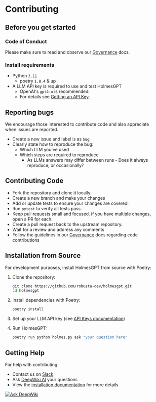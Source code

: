 # Contributing

## Before you get started

### Code of Conduct

Please make sure to read and observe our [Governance](../../GOVERNANCE.md) docs.

### Install requirements
- Python `3.11`
  - poetry `1.8.4` & up
- A LLM API key is required to use and test HolmesGPT
  - OpenAI's `gpt4-o` is recommended.
  - For details see [Getting an API Key](../../README.md#supported-llm-providers).

## Reporting bugs

We encourage those interested to contribute code and also appreciate when issues are reported.

- Create a new issue and label is as `bug`
- Clearly state how to reproduce the bug:
  - Which LLM you've used
  - Which steps are required to reproduce
    - As LLMs answers may differ between runs - Does it always reproduce, or occasionally?

## Contributing Code

- Fork the repository and clone it locally.
- Create a new branch and make your changes
- Add or update tests to ensure your changes are covered.
- Run `pytest` to verify all tests pass.
- Keep pull requests small and focused. if you have multiple changes, open a PR for each.
- Create a pull request back to the upstream repository.
- Wait for a review and address any comments
- Follow the guidelines in our [Governance](../../GOVERNANCE.md) docs regarding code contributions

## Installation from Source

For development purposes, install HolmesGPT from source with Poetry:

1. Clone the repository:
   ```bash
   git clone https://github.com/robusta-dev/holmesgpt.git
   cd holmesgpt
   ```

2. Install dependencies with Poetry:
   ```bash
   poetry install
   ```

3. Set up your LLM API key (see [API Keys documentation](../ai-providers/index.md))

4. Run HolmesGPT:
   ```bash
   poetry run python holmes.py ask "your question here"
   ```

## Getting Help

For help with contributing:
- Contact us on [Slack](https://bit.ly/robusta-slack)
- Ask [DeepWiki AI](https://deepwiki.com/robusta-dev/holmesgpt) your questions
- View the [installation documentation](../installation/index.md) for more details

[![Ask DeepWiki](https://deepwiki.com/badge.svg)](https://deepwiki.com/robusta-dev/holmesgpt)

